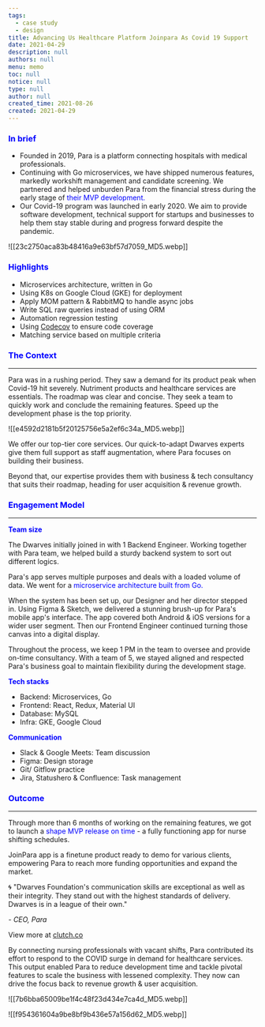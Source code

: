 ```yaml
---
tags: 
  - case study
  - design
title: Advancing Us Healthcare Platform Joinpara As Covid 19 Support
date: 2021-04-29
description: null
authors: null
menu: memo
toc: null
notice: null
type: null
author: null
created_time: 2021-08-26
created: 2021-04-29
---
```


### <span style='color:blue'>In brief</span>

* Founded in 2019, Para is a platform connecting hospitals with medical professionals. 
* Continuing with Go microservices, we have shipped numerous features, markedly workshift management and candidate screening. We partnered and helped unburden Para from the financial stress during the early stage of <span style='color:blue'>their MVP development.</span>
* Our Covid-19 program was launched in early 2020. We aim to provide software development, technical support for startups and businesses to help them stay stable during and progress forward despite the pandemic. 

![[23c2750aca83b48416a9e63bf57d7059_MD5.webp]]


### <span style='color:blue'>Highlights</span>

* Microservices architecture, written in Go
* Using K8s on Google Cloud (GKE) for deployment
* Apply MOM pattern & RabbitMQ to handle async jobs
* Write SQL raw queries instead of using ORM
* Automation regression testing
* Using [Codecov](https://about.codecov.io/) to ensure code coverage
* Matching service based on multiple criteria

### <span style='color:blue'>The Context</span>

---

<!-- column_list 4b1c9d7c-97be-4010-a70a-24fa9b06fe4f -->

<!-- column 41d5b2a6-2b26-4de6-a9ed-a1dac6d0ec63 -->

Para was in a rushing period. They saw a demand for its product peak when Covid-19 hit severely. Nutriment products and healthcare services are essentials. The roadmap was clear and concise. They seek a team to quickly work and conclude the remaining features. Speed up the development phase is the top priority. 

<!-- column 07b4bbe4-06a0-4855-aab1-ced3ab3cae32 -->

![[e4592d2181b5f20125756e5a2ef6c34a_MD5.webp]]

We offer our top-tier core services. Our quick-to-adapt Dwarves experts give them full support as staff augmentation, where Para focuses on building their business.

Beyond that, our expertise provides them with business & tech consultancy that suits their roadmap, heading for user acquisition & revenue growth. 


### <span style='color:blue'>Engagement Model</span>

---

<span style='color:blue'>**Team size**</span>

The Dwarves initially joined in with 1 Backend Engineer. Working together with Para team, we helped build a sturdy backend system to sort out different logics. 

Para's app serves multiple purposes and deals with a loaded volume of data. We went for a <span style='color:blue'>microservice architecture built from Go.</span>

When the system has been set up, our Designer and her director stepped in. Using Figma & Sketch, we delivered a stunning brush-up for Para's mobile app's interface. The app covered both Android & iOS versions for a wider user segment. Then our Frontend Engineer continued turning those canvas into a digital display. 

Throughout the process, we keep 1 PM in the team to oversee and provide on-time consultancy. With a team of 5, we stayed aligned and respected Para's business goal to maintain flexibility during the development stage.

<!-- column_list 6a0408c8-2adf-4adf-ab1f-80b5cc6d3953 -->

<!-- column a218cb60-08bd-43d1-b863-20aa6afebb10 -->

<span style='color:blue'>**Tech stacks**</span>

* Backend: Microservices, Go
* Frontend: React, Redux, Material UI
* Database: MySQL
* Infra: GKE, Google Cloud

<!-- column 75f8c6e8-3d58-4470-92e4-64df20cdcabc -->

<span style='color:blue'>**Communication**</span>

* Slack & Google Meets: Team discussion
* Figma: Design storage
* Git/ Gitflow practice
* Jira, Statushero & Confluence: Task management

### <span style='color:blue'>Outcome</span>

---

<!-- column_list 0c4ee98c-3944-416b-b8bd-b1f3e4cba1dc -->

<!-- column 0c6e98be-ec2c-4c6a-a045-f6d9c59c0a6c -->

Through more than 6 months of working on the remaining features, we got to launch a <span style='color:blue'>shape MVP release on time</span> - a fully functioning app for nurse shifting schedules. 

JoinPara app is a finetune product ready to demo for various clients, empowering Para to reach more funding opportunities and expand the market.

<!-- column a01e6e3b-ef25-4bae-89fd-7e022122812c -->

🌀 "Dwarves Foundation's communication skills are exceptional as well as their integrity. They stand out with the highest standards of delivery. Dwarves is in a league of their own."

*- CEO, Para*

View more at <span style='color:blue'>[clutch.co](https://clutch.co/profile/dwarves-foundation#reviews)</span>

By connecting nursing professionals with vacant shifts, Para contributed its effort to respond to the COVID surge in demand for healthcare services.
This output enabled Para to reduce development time and tackle pivotal features to scale the business with lessened complexity. They now can drive the focus back to revenue growth & user acquisition.

<!-- column_list a42a75e5-8ae7-42c1-a316-bd32d11b3ed3 -->

<!-- column b5886d37-41fa-4234-99b8-d43b9087ea5f -->

![[7b6bba65009be1f4c48f23d434e7ca4d_MD5.webp]]

<!-- column f1b613a2-9913-46c9-a4c8-4c14528ba9cf -->

![[f954361604a9be8bf9b436e57a156d62_MD5.webp]]

